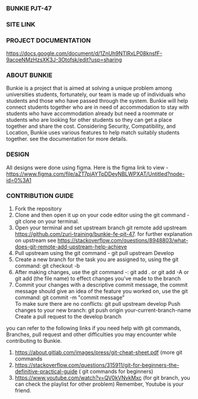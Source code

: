 ### BUNKIE PJT-47
### SITE LINK


### PROJECT DOCUMENTATION
https://docs.google.com/document/d/1ZnUh9NTlRxLP08knsfF-9acoeNMzHzsXK3J-3Otofsk/edit?usp=sharing

### ABOUT BUNKIE
Bunkie is a project that is aimed at solving a unique problem among universities students, fortunately, our team is made up of individuals who students and those who have passed through the system. 
Bunkie will help connect students together who are in need of accommodation to stay with students who have accommodation already but need a roommate or students who are looking for other students so they can get a place together and share the cost.
Considering Security, Compatibility, and Location, Bunkie uses various features to help match suitably students together. see the documentation for more details.
### DESIGN
All designs were done using figma. Here is the figma link to view - https://www.figma.com/file/aZT7pjAYTpDDeyNBLWPXAT/Untitled?node-id=0%3A1

### CONTRIBUTION GUIDE
1. Fork the repository
2. Clone and then open it up on your code editor using the git command - git clone <url of repo> on your terminal.
3. Open your terminal and set upstream branch git remote add upstream https://github.com/zuri-training/bunkie-fe-pjt-47. for further explanation on upstream see https://stackoverflow.com/questions/8948803/what-does-git-remote-add-upstream-help-achieve
4. Pull upstream  using the git command - git pull upstream Develop
5. Create a new branch for the task you are assigned to, using the git command:  git checkout -b <branch name>
6. After making changes, use the git command -: git add . or git add -A or git add (the file name) to effect changes you've made to the branch
7. Commit your changes with a descriptive commit message, the commit message should give an idea of the feature you worked on, use the git command:  git commit -m "commit message"  
To make sure there are no conflicts: git pull upstream develop
Push changes to your new branch: git push origin your-current-branch-name
Create a pull request to the develop branch


you can refer to the following links if you need help with git commands, Branches, pull request and other difficulties you may encounter while contributing to Bunkie.
1. https://about.gitlab.com/images/press/git-cheat-sheet.pdf (more git commands
2. https://stackoverflow.com/questions/315911/git-for-beginners-the-definitive-practical-guide ( git commands for beginners)
3. https://www.youtube.com/watch?v=QV0kVNvkMxc (for git branch, you can check the playlist for other problem) Remember,  Youtube is your friend.